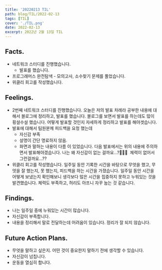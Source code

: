 ```yaml
---
title: '20220213 TIL'
path: blog/TIL/2022-02-13
tags: [TIL]
cover: './TIL.png'
date: 2022-02-13
excerpt: 2022년 2월 13일 TIL
---
```


## Facts.

- 네트워크 스터디를 진행했습니다.
  - 발표를 했습니다.
- 프로그래머스 완전탐색 - 모의고사, 소수찾기 문제를 풀었습니다.
- 위클리 회고를 작성했습니다.

## Feelings.

- 2번째 네트워크 스터디를 진행했습니다. 오늘은 저의 발표 차례라 공부한 내용에 대해서 블로그에 정리하고, 발표를 했습니다. 블로그를 보면서 발표를 하는데도 많이 횡설수설 했습니다. 어떻게 발표할 것인지 자세하게 정리하고 발표를 해야겟습니다.
- 발표에 대해서 팀원분께 피드백을 요청 했는데
  - 자신감 부족
  - 설명이 간단 명료하지 않음.
  - 화면과 말하는 내용이 다름
  이 있었습니다. 다음 발표에서는 위의 내용에 주의하면서 발표해야겠습니다. 나는 왜 자신감이 없는 걸까요...?🥲🥲🥲  체력이 없어서 그런걸까요...??
- 위클리 회고를 작성했습니다. 일주일 동안 기록한 시간을 바탕으로 무엇을 했고, 무엇을 잘 했는지, 못 했는지, 피드백을 하는 시간을 가졌습니다. 일주일 동안 시간을 어떻게 보냈는지 확인해보니 생각보다 많은 시간을 집중하지 못하고 누워있는 것을 발견했습니다. 체력도 부족하고, 허리도 아프니 자꾸 눕는 것 같습니다.

## Findings.

- 나는 일주일 중에 누워있는 시간이 많습니다.
- 자신감이 부족합니다.
- 내용을 정리해서 말로 전달하는데 어려움이 있습니다. 정리가 잘 되지 않습니다.

## Future Action Plans.

- 무엇을 말하고 싶은지. 어떤 것이 중요한지 말하기 전에 생각할 수 있습니다.
- 자신감이 넘칩니다.
- 운동을 열심히 합니다.
